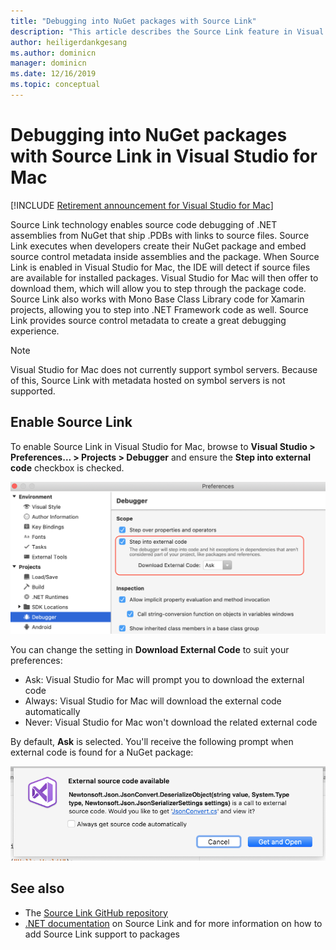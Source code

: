 ```yaml
---
title: "Debugging into NuGet packages with Source Link"
description: "This article describes the Source Link feature in Visual Studio for Mac."
author: heiligerdankgesang 
ms.author: dominicn
manager: dominicn
ms.date: 12/16/2019
ms.topic: conceptual
---
```

# Debugging into NuGet packages with Source Link in Visual Studio for Mac

 [!INCLUDE [Retirement announcement for Visual Studio for Mac](includes/vsmac-retirement.md)]

Source Link technology enables source code debugging of .NET assemblies from NuGet that ship .PDBs with links to source files. Source Link executes when developers create their NuGet package and embed source control metadata inside assemblies and the package. When Source Link is enabled in Visual Studio for Mac, the IDE will detect if source files are available for installed packages. Visual Studio for Mac will then offer to download them, which will allow you to step through the package code. Source Link also works with Mono Base Class Library code for Xamarin projects, allowing you to step into .NET Framework code as well. Source Link provides source control metadata to create a great debugging experience.

> [!NOTE]
> Visual Studio for Mac does not currently support symbol servers. Because of this, Source Link with metadata hosted on symbol servers is not supported.

## Enable Source Link

To enable Source Link in Visual Studio for Mac, browse to **Visual Studio > Preferences... > Projects > Debugger** and ensure the **Step into external code** checkbox is checked.

![Screenshot of preferences dialog showing Step into external code checkbox](media/source-link1.png)

You can change the setting in **Download External Code** to suit your preferences:
* Ask: Visual Studio for Mac will prompt you to download the external code
* Always: Visual Studio for Mac will download the external code automatically
* Never: Visual Studio for Mac won't download the related external code

By default, **Ask** is selected. You'll receive the following prompt when external code is found for a NuGet package:

![Screenshot of prompt that appears when external code is found for a NuGet package](media/source-link2.png)


## See also

- The [Source Link GitHub repository](https://github.com/dotnet/sourcelink/blob/master/README.md)
- [.NET documentation](/dotnet/standard/library-guidance/sourcelink) on Source Link and for more information on how to add Source Link support to packages